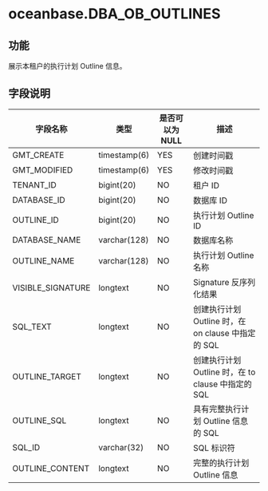 # oceanbase.DBA_OB_OUTLINES
## 功能
展示本租户的执行计划 Outline 信息。
## 字段说明

| 字段名称 | 类型 | 是否可以为 NULL | 描述 |
| --- | --- | --- | --- |
| GMT_CREATE | timestamp(6) | YES | 创建时间戳 |
| GMT_MODIFIED | timestamp(6) | YES | 修改时间戳 |
| TENANT_ID | bigint(20) | NO | 租户 ID |
| DATABASE_ID | bigint(20) | NO | 数据库 ID |
| OUTLINE_ID | bigint(20) | NO | 执行计划 Outline ID |
| DATABASE_NAME | varchar(128) | NO | 数据库名称 |
| OUTLINE_NAME | varchar(128) | NO | 执行计划 Outline 名称 |
| VISIBLE_SIGNATURE | longtext | NO | Signature 反序列化结果 |
| SQL_TEXT | longtext | NO | 创建执行计划 Outline 时，在 on clause 中指定的 SQL |
| OUTLINE_TARGET | longtext | NO | 创建执行计划 Outline 时，在 to clause 中指定的 SQL |
| OUTLINE_SQL | longtext | NO | 具有完整执行计划 Outline 信息的 SQL |
| SQL_ID | varchar(32) | NO | SQL 标识符 |
| OUTLINE_CONTENT | longtext | NO | 完整的执行计划 Outline 信息 |